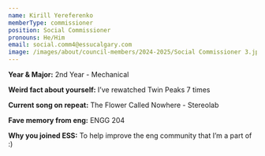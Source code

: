 ```yaml
---
name: Kirill Yereferenko
memberType: commissioner
position: Social Commissioner
pronouns: He/Him
email: social.comm4@essucalgary.com
image: /images/about/council-members/2024-2025/Social Commissioner 3.jpeg
---
```


**Year & Major:** 2nd Year - Mechanical

**Weird fact about yourself:** I’ve rewatched Twin Peaks 7 times

**Current song on repeat:** The Flower Called Nowhere - Stereolab

**Fave memory from eng:** ENGG 204

**Why you joined ESS:** To help improve the eng community that I’m a part of :)
